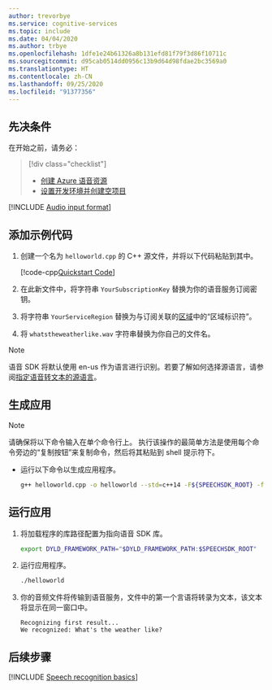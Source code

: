 ```yaml
---
author: trevorbye
ms.service: cognitive-services
ms.topic: include
ms.date: 04/04/2020
ms.author: trbye
ms.openlocfilehash: 1dfe1e24b61326a8b131efd81f79f3d86f10711c
ms.sourcegitcommit: d95cab0514dd0956c13b9d64d98fdae2bc3569a0
ms.translationtype: HT
ms.contentlocale: zh-CN
ms.lasthandoff: 09/25/2020
ms.locfileid: "91377356"
---
```

## <a name="prerequisites"></a>先决条件

在开始之前，请务必：

> [!div class="checklist"]
> * [创建 Azure 语音资源](../../../../overview.md#try-the-speech-service-for-free)
> * [设置开发环境并创建空项目](../../../../quickstarts/setup-platform.md?tabs=macos&pivots=programming-language-cpp)

[!INCLUDE [Audio input format](~/articles/cognitive-services/speech-service/includes/audio-input-format-chart.md)]

## <a name="add-sample-code"></a>添加示例代码

1. 创建一个名为 `helloworld.cpp` 的 C++ 源文件，并将以下代码粘贴到其中。

   [!code-cpp[Quickstart Code](~/samples-cognitive-services-speech-sdk/quickstart/cpp/windows/from-file/helloworld/helloworld.cpp#code)]

1. 在此新文件中，将字符串 `YourSubscriptionKey` 替换为你的语音服务订阅密钥。

1. 将字符串 `YourServiceRegion` 替换为与订阅关联的[区域](https://aka.ms/speech/sdkregion)中的“区域标识符”。

1. 将 `whatstheweatherlike.wav` 字符串替换为你自己的文件名。

> [!NOTE]
> 语音 SDK 将默认使用 en-us 作为语言进行识别。若要了解如何选择源语言，请参阅[指定语音转文本的源语言](../../../../how-to-specify-source-language.md)。

## <a name="build-the-app"></a>生成应用

> [!NOTE]
> 请确保将以下命令输入在单个命令行上。 执行该操作的最简单方法是使用每个命令旁边的“复制按钮”来复制命令，然后将其粘贴到 shell 提示符下。

* 运行以下命令以生成应用程序。

  ```sh
  g++ helloworld.cpp -o helloworld --std=c++14 -F${SPEECHSDK_ROOT} -framework MicrosoftCognitiveServicesSpeech
  ```

## <a name="run-the-app"></a>运行应用

1. 将加载程序的库路径配置为指向语音 SDK 库。

    ```sh
    export DYLD_FRAMEWORK_PATH="$DYLD_FRAMEWORK_PATH:$SPEECHSDK_ROOT"
    ```

1. 运行应用程序。

   ```sh
   ./helloworld
   ```

1. 你的音频文件将传输到语音服务，文件中的第一个言语将转录为文本，该文本将显示在同一窗口中。

   ```text
   Recognizing first result...
   We recognized: What's the weather like?
   ```

## <a name="next-steps"></a>后续步骤

[!INCLUDE [Speech recognition basics](../../speech-to-text-next-steps.md)]
